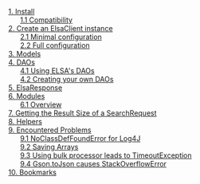 [1. Install](/madog/Install/readme.md#install)<br>
&nbsp;&nbsp;&nbsp;&nbsp;&nbsp;&nbsp;[1.1 Compatibility](/madog/Install/readme.md#compatibility)<br>
[2. Create an ElsaClient instance](/madog/ElsaClient/readme.md#create-an-elsaclient-instance)<br>
&nbsp;&nbsp;&nbsp;&nbsp;&nbsp;&nbsp;[2.1 Minimal configuration](/madog/ElsaClient/readme.md#minimal-configuration)<br>
&nbsp;&nbsp;&nbsp;&nbsp;&nbsp;&nbsp;[2.2 Full configuration](/madog/ElsaClient/readme.md#full-configuration)<br>
[3. Models](/madog/Models/readme.md#models)<br>
[4. DAOs](/madog/DAOs/readme.md#daos)<br>
&nbsp;&nbsp;&nbsp;&nbsp;&nbsp;&nbsp;[4.1 Using ELSA's DAOs](/madog/DAOs/readme.md#using-elsas-daos)<br>
&nbsp;&nbsp;&nbsp;&nbsp;&nbsp;&nbsp;[4.2 Creating your own DAOs](/madog/DAOs/readme.md#creating-your-own-daos)<br>
[5. ElsaResponse](/madog/ElsaResponse/readme.md#elsaresponse)<br>
[6. Modules](/madog/Modules/readme.md#modules)<br>
&nbsp;&nbsp;&nbsp;&nbsp;&nbsp;&nbsp;[6.1 Overview](/madog/Modules/readme.md#overview)<br>
[7. Getting the Result Size of a SearchRequest](/madog/Recipes/readme.md#getting-the-result-size-of-a-searchrequest)<br>
[8. Helpers](/madog/Helpers/readme.md#helpers)<br>
[9. Encountered Problems](/madog/EncounteredProblems/readme.md#encountered-problems)<br>
&nbsp;&nbsp;&nbsp;&nbsp;&nbsp;&nbsp;[9.1 NoClassDefFoundError for Log4J](/madog/EncounteredProblems/readme.md#noclassdeffounderror-for-log4j)<br>
&nbsp;&nbsp;&nbsp;&nbsp;&nbsp;&nbsp;[9.2 Saving Arrays](/madog/EncounteredProblems/readme.md#saving-arrays)<br>
&nbsp;&nbsp;&nbsp;&nbsp;&nbsp;&nbsp;[9.3 Using bulk processor leads to TimeoutException](/madog/EncounteredProblems/readme.md#using-bulk-processor-leads-to-timeoutexception)<br>
&nbsp;&nbsp;&nbsp;&nbsp;&nbsp;&nbsp;[9.4 Gson.toJson causes StackOverflowError](/madog/EncounteredProblems/readme.md#gsontojson-causes-stackoverflowerror)<br>
[10. Bookmarks](/madog/Bookmarks/readme.md#bookmarks)<br>



